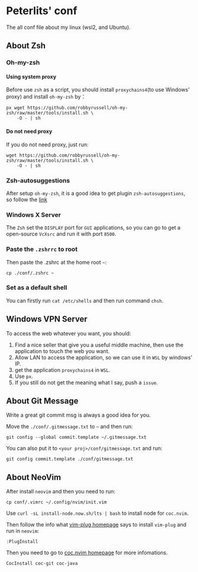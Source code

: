 Peterlits' conf
===============================================================================

The all conf file about my linux (wsl2, and Ubuntu).

About Zsh
-------------------------------------------------------------------------------

### Oh-my-zsh

#### Using system proxy

Before use `zsh` as a script, you should install `proxychains4`(to use Windows'
proxy) and install `oh-my-zsh` by：

```shell
px wget https://github.com/robbyrussell/oh-my-zsh/raw/master/tools/install.sh \
    -O - | sh
```

#### Do not need proxy

If you do not need proxy, just run:

```shell
wget https://github.com/robbyrussell/oh-my-zsh/raw/master/tools/install.sh \
    -O - | sh
```

### Zsh-autosuggestions

After setup `oh-my-zsh`, it is a good idea to get plugin `zsh-autosuggestions`,
so follow the [link](https://github.com/zsh-users/zsh-autosuggestions/blob/master/INSTALL.md)

### Windows X Server

The `Zsh` set the `DISPLAY` port for `GUI` applications, so you can go to get a
open-source `VcXsrc` and run it with port `8500`.

### Paste the `.zshrrc` to root

Then paste the .zshrc at the home root `~`:

``` shell
cp ./conf/.zshrc ~
```

### Set as a default shell

You can firstly run `cat /etc/shells` and then run command `chsh`.


Windows VPN Server
-------------------------------------------------------------------------------

To access the web whatever you want, you should:

1. Find a nice seller that give you a useful middle machine, then use the
   application to touch the web you want.
2. Allow LAN to access the application, so we can use it in `WSL` by windows' IP.
3. get the application `proxychains4` in `WSL`.
4. Use `px`.
5. If you still do not get the meaning what I say, push a `issue`.

About Git Message
------------------------------------------------------------------------------

Write a great git commit msg is always a good idea for you.

Move the `./conf/.gitmessage.txt` to `~` and then run:

```shell
git config --global commit.template ~/.gitmessage.txt
```

You can also put it to `<your proj>/conf/gitmessage.txt` and run:

```shell
git config commit.template ./conf/gitmessage.txt
```

About NeoVim
-------------------------------------------------------------------------------

After install `neovim` and then you need to run:

```shell
cp conf/.vimrc ~/.config/nvim/init.vim
```

Use `curl -sL install-node.now.sh/lts | bash` to install node for `coc.nvim`.

Then follow the info what [vim-plug homepage](https://github.com/junegunn/vim-plug)
says to install `vim-plug` and run in `neovim`:

```vim
:PlugInstall
```

Then you need to go to [coc.nvim homepage](https://github.com/neoclide/coc.nvim)
for more infomations.

```vim
CocInstall coc-git coc-java
```

